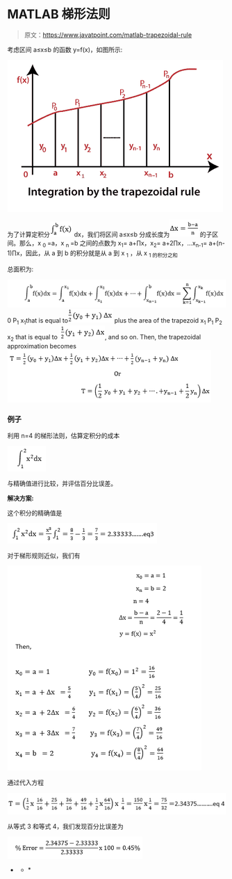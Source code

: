 # MATLAB 梯形法则

> 原文：<https://www.javatpoint.com/matlab-trapezoidal-rule>

考虑区间 a≤x≤b 的函数 y=f(x)，如图所示:

![MATLAB Trapezoidal Rule](img/43fa0b8084d6237f084ef59c398e568c.png)

为了计算定积分![MATLAB Trapezoidal Rule](img/ab2a132361c767083d45e6f72127bda3.png) dx，我们将区间 a≤x≤b 分成长度为![MATLAB Trapezoidal Rule](img/4ba21959a8fe1f1c2e9e3df0d2268bf6.png)的子区间。那么，x <sub> 0 </sub> =a，x <sub> n </sub> =b 之间的点数为 x<sub>1</sub>= a+∏x，x<sub>2</sub>= a+2∏x，…x<sub>n-1</sub>= a+(n-1)∏x，因此，从 a 到 b 的积分就是从 a 到 x <sub>1</sub> ，从 x <sub> 1 的积分之和</sub>

总面积为:

![MATLAB Trapezoidal Rule](img/be6a5c802fdda3f04110d4e166c1eac6.png) <pthe integral="" over="" the="" first="" subinterval="" can="" now="" be="" approximated="" by="" area="" of="" trapezoid="" ap="">0 P<sub>1</sub> x<sub>1</sub>that is equal to![MATLAB Trapezoidal Rule](img/32da39f3cd46e2e917487997fc725c7c.png) plus the area of the trapezoid x<sub>1</sub> P<sub>1</sub> P<sub>2</sub> x<sub>2</sub> that is equal to ![MATLAB Trapezoidal Rule](img/a8d588f5c7737b0b24fdbbfdc113d8ff.png), and so on. Then, the trapezoidal approximation becomes ![MATLAB Trapezoidal Rule](img/dd0886fa646bd0620f2b1654022a51bb.png)

### 例子

利用 n=4 的梯形法则，估算定积分的成本

![MATLAB Trapezoidal Rule](img/5f6a77b8d002dcdef922a766e5c7aa25.png)

与精确值进行比较，并评估百分比误差。

**解决方案:**

这个积分的精确值是

![MATLAB Trapezoidal Rule](img/c393acb01820b1f917f9dacdf228488f.png)

对于梯形规则近似，我们有

![MATLAB Trapezoidal Rule](img/031971dc4c74eb78202331cefdddde6f.png)

通过代入方程

![MATLAB Trapezoidal Rule](img/029fc8b8ad06910aab397ebdd9c84c6d.png)

从等式 3 和等式 4，我们发现百分比误差为

![MATLAB Trapezoidal Rule](img/8e58ecb6c1fb25a778efa4eded1195a7.png)

* * *</pthe>